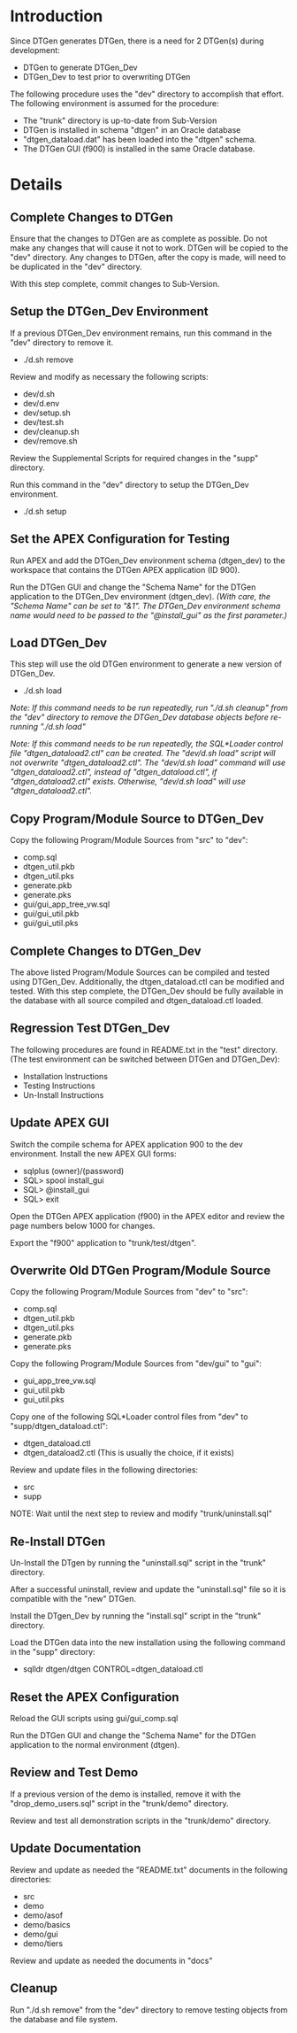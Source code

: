 # Introduction #

Since DTGen generates DTGen, there is a need for 2 DTGen(s) during development:

  * DTGen to generate DTGen\_Dev
  * DTGen\_Dev to test prior to overwriting DTGen

The following procedure uses the "dev" directory to accomplish that effort.  The following environment is assumed for the procedure:

  * The "trunk" directory is up-to-date from Sub-Version
  * DTGen is installed in schema "dtgen" in an Oracle database
  * "dtgen\_dataload.dat" has been loaded into the "dtgen" schema.
  * The DTGen GUI (f900) is installed in the same Oracle database.


# Details #

## Complete Changes to DTGen ##

Ensure that the changes to DTGen are as complete as possible.  Do not make any changes that will cause it not to work.  DTGen will be copied to the "dev" directory.  Any changes to DTGen, after the copy is made, will need to be duplicated in the "dev" directory.

With this step complete, commit changes to Sub-Version.


## Setup the DTGen\_Dev Environment ##

If a previous DTGen\_Dev environment remains, run this command in the "dev" directory to remove it.

  * ./d.sh remove

Review and modify as necessary the following scripts:

  * dev/d.sh
  * dev/d.env
  * dev/setup.sh
  * dev/test.sh
  * dev/cleanup.sh
  * dev/remove.sh

Review the Supplemental Scripts for required changes in the "supp" directory.

Run this command in the "dev" directory to setup the DTGen\_Dev environment.

  * ./d.sh setup


## Set the APEX Configuration for Testing ##

Run APEX and add the DTGen\_Dev environment schema (dtgen\_dev) to the workspace that contains the DTGen APEX application (ID 900).

Run the DTGen GUI and change the "Schema Name" for the DTGen application to the DTGen\_Dev environment (dtgen\_dev).  _(With care, the "Schema Name" can be set to "&1".  The DTGen\_Dev environment schema name would need to be passed to the "@install\_gui" as the first parameter.)_


## Load DTGen\_Dev ##

This step will use the old DTGen environment to generate a new version of DTGen\_Dev.

  * ./d.sh load

_Note: If this command needs to be run repeatedly, run "./d.sh cleanup" from the "dev" directory to remove the DTGen\_Dev database objects before re-running "./d.sh load"_

_Note: If this command needs to be run repeatedly, the SQL\*Loader control file "dtgen\_dataload2.ctl" can be created.  The "dev/d.sh load" script will not overwrite "dtgen\_dataload2.ctl".  The "dev/d.sh load" command will use "dtgen\_dataload2.ctl", instead of "dtgen\_dataload.ctl", if "dtgen\_dataload2.ctl" exists.  Otherwise, "dev/d.sh load" will use "dtgen\_dataload2.ctl"._


## Copy Program/Module Source to DTGen\_Dev ##

Copy the following Program/Module Sources from "src" to "dev":

  * comp.sql
  * dtgen\_util.pkb
  * dtgen\_util.pks
  * generate.pkb
  * generate.pks
  * gui/gui\_app\_tree\_vw.sql
  * gui/gui\_util.pkb
  * gui/gui\_util.pks


## Complete Changes to DTGen\_Dev ##

The above listed Program/Module Sources can be compiled and tested using DTGen\_Dev.  Additionally, the dtgen\_dataload.ctl can be modified and tested.  With this step complete, the DTGen\_Dev should be fully available in the database with all source compiled and dtgen\_dataload.ctl loaded.


## Regression Test DTGen\_Dev ##

The following procedures are found in README.txt in the "test" directory.  (The test environment can be switched between DTGen and DTGen\_Dev):

  * Installation Instructions
  * Testing Instructions
  * Un-Install Instructions


## Update APEX GUI ##

Switch the compile schema for APEX application 900 to the dev environment.  Install the new APEX GUI forms:

  * sqlplus (owner)/(password)
  * SQL> spool install\_gui
  * SQL> @install\_gui
  * SQL> exit

Open the DTGen APEX application (f900) in the APEX editor and review the page numbers below 1000 for changes.

Export the "f900" application to "trunk/test/dtgen".


## Overwrite Old DTGen Program/Module Source ##

Copy the following Program/Module Sources from "dev" to "src":

  * comp.sql
  * dtgen\_util.pkb
  * dtgen\_util.pks
  * generate.pkb
  * generate.pks

Copy the following Program/Module Sources from "dev/gui" to "gui":

  * gui\_app\_tree\_vw.sql
  * gui\_util.pkb
  * gui\_util.pks

Copy one of the following SQL\*Loader control files from "dev" to "supp/dtgen\_dataload.ctl":

  * dtgen\_dataload.ctl
  * dtgen\_dataload2.ctl (This is usually the choice, if it exists)

Review and update files in the following directories:

  * src
  * supp

NOTE: Wait until the next step to review and modify "trunk/uninstall.sql"

## Re-Install DTGen ##

Un-Install the DTgen by running the "uninstall.sql" script in the "trunk" directory.

After a successful uninstall, review and update the "uninstall.sql" file so it is compatible with the "new" DTGen.

Install the DTgen\_Dev by running the "install.sql" script in the "trunk" directory.

Load the DTGen data into the new installation using the following command in the "supp" directory:

  * sqlldr dtgen/dtgen CONTROL=dtgen\_dataload.ctl


## Reset the APEX Configuration ##

Reload the GUI scripts using gui/gui\_comp.sql

Run the DTGen GUI and change the "Schema Name" for the DTGen application to the normal environment (dtgen).


## Review and Test Demo ##

If a previous version of the demo is installed, remove it with the "drop\_demo\_users.sql" script in the "trunk/demo" directory.

Review and test all demonstration scripts in the "trunk/demo" directory.


## Update Documentation ##

Review and update as needed the "README.txt" documents in the following directories:

  * src
  * demo
  * demo/asof
  * demo/basics
  * demo/gui
  * demo/tiers

Review and update as needed the documents in "docs"


## Cleanup ##

Run "./d.sh remove" from the "dev" directory to remove testing objects from the database and file system.
